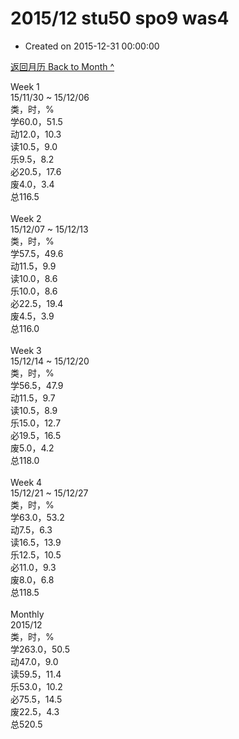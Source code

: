 # 2015/12 stu50 spo9 was4

- Created on 2015-12-31 00:00:00

[返回月历 Back to Month ^](_archived/lifelogs/2015/12/index.md)
<br/><div>Week 1</div><div>15/11/30 ~ 15/12/06</div><div>类，时，%</div><div>学60.0，51.5</div><div>动12.0，10.3</div><div>读10.5，9.0</div><div>乐9.5，8.2</div><div>必20.5，17.6</div><div>废4.0，3.4</div><div>总116.5</div><div><br/></div><div>Week 2</div><div>15/12/07 ~ 15/12/13</div><div>类，时，%</div><div>学57.5，49.6</div><div>动11.5，9.9</div><div>读10.0，8.6</div><div>乐10.0，8.6</div><div>必22.5，19.4</div><div>废4.5，3.9</div><div>总116.0</div><div><br/></div><div>Week 3</div><div>15/12/14 ~ 15/12/20</div><div>类，时，%</div><div>学56.5，47.9</div><div>动11.5，9.7</div><div>读10.5，8.9</div><div>乐15.0，12.7</div><div>必19.5，16.5</div><div>废5.0，4.2</div><div>总118.0</div><div><br/></div><div>Week 4</div><div>15/12/21 ~ 15/12/27</div><div>类，时，%</div><div>学63.0，53.2</div><div>动7.5，6.3</div><div>读16.5，13.9</div><div>乐12.5，10.5</div><div>必11.0，9.3</div><div>废8.0，6.8</div><div>总118.5</div><div><br/></div><div>Monthly</div><div>2015/12</div><div>类，时，%</div><div>学263.0，50.5</div><div>动47.0，9.0</div><div>读59.5，11.4</div><div>乐53.0，10.2</div><div>必75.5，14.5</div><div>废22.5，4.3</div><div>总520.5</div>
